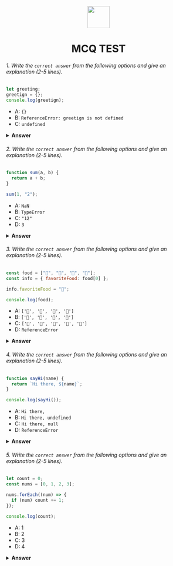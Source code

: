<div align="center">
  <img height="60" src="https://edurev.gumlet.io/AllImages/original/ApplicationImages/CourseImages/944e5d47-8c55-4a89-91e5-22ab5f2798fc_CI.png">
  <h1>MCQ TEST</h1>
</div>

###### 1. Write the `correct answer` from the following options and give an explanation (2-5 lines).

```javascript
let greeting;
greetign = {};
console.log(greetign);
```

- A: `{}`
- B: `ReferenceError: greetign is not defined`
- C: `undefined`

<details><summary><b>Answer</b></summary>
<p>

#### Answer: A.

<i>I do not understand (greetign type mistake or trick you guys added) but I somehow answer with my broken english. We declare the greeting variable , create the greetign variable, assign an empty object to it, and then log the greetign variable to the console .Thats why this will give empty object.</i>

</p>
</details>

###### 2. Write the `correct answer` from the following options and give an explanation (2-5 lines).

```javascript
function sum(a, b) {
  return a + b;
}

sum(1, "2");
```

- A: `NaN`
- B: `TypeError`
- C: `"12"`
- D: `3`

<details><summary><b>Answer</b></summary>
<p>

#### Answer: C

<i>1 is number "2" is string.It will attempt to perform type coercion and convert the types if possible. If we want sum of them it will convert the number 1 to a string and then concatenate the two strings together, rather than performing numeric addition.</i>

</p>
</details>

###### 3. Write the `correct answer` from the following options and give an explanation (2-5 lines).

```javascript
const food = ["🍕", "🍫", "🥑", "🍔"];
const info = { favoriteFood: food[0] };

info.favoriteFood = "🍝";

console.log(food);
```

- A: `['🍕', '🍫', '🥑', '🍔']`
- B: `['🍝', '🍫', '🥑', '🍔']`
- C: `['🍝', '🍕', '🍫', '🥑', '🍔']`
- D: `ReferenceError`

<details><summary><b>Answer</b></summary>
<p>

#### Answer: A

<i>Because there is no connection with info.favouriteFood .Change the value of info.favoriteFood to "🍝". This means that info.favoriteFood is no longer a reference to the first element of the food array but is now a separate string containing "🍝".The food array remains unchanged by the reassignment of info.favoriteFood.
</i>

</p>
</details>

###### 4. Write the `correct answer` from the following options and give an explanation (2-5 lines).

```javascript
function sayHi(name) {
  return `Hi there, ${name}`;
}

console.log(sayHi());
```

- A: `Hi there,`
- B: `Hi there, undefined`
- C: `Hi there, null`
- D: `ReferenceError`

<details><summary><b>Answer</b></summary>
<p>

#### Answer: B

<i>sayHi function have 'name' parameter whwn we call sayHi() function without provide argument of 'name' then name parameter return undefined.Inside the function, we use a template string to create a greeting message by concatenating the "Hi there, " string with the name variable. Since name is undefined in this case, the greeting message ends up being "Hi there, undefined" when we call sayHi() without an argument.</i>

</p>
</details>

###### 5. Write the `correct answer` from the following options and give an explanation (2-5 lines).

```javascript
let count = 0;
const nums = [0, 1, 2, 3];

nums.forEach((num) => {
  if (num) count += 1;
});

console.log(count);
```

- A: 1
- B: 2
- C: 3
- D: 4

<details><summary><b>Answer</b></summary>
<p>

#### Answer: C

<i>We use forEach loop on nums array and give an condition if num value is truthy value count will be increse by 1 .In JavaScript, any number other than 0 is considered truthy, so this condition will be true for all elements except 0.In this case therer are three truthy value so count will be 3. </i>

</p>
</details>

